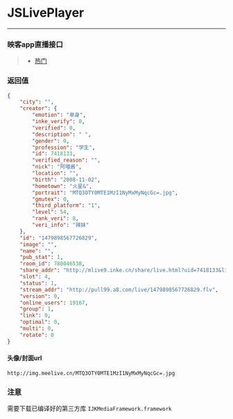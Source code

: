 # JSLivePlayer

------



### 映客app直播接口

> * [热门](http://service.inke.com/api/live/gettop)


### 返回值

```json
{
	"city": "",
	"creator": {
		"emotion": "单身",
		"inke_verify": 0,
		"verified": 0,
		"description": " ",
		"gender": 0,
		"profession": "学生",
		"id": 7418133,
		"verified_reason": "",
		"nick": "阿喵酱",
		"location": "",
		"birth": "2008-11-02",
		"hometown": "火星&",
		"portrait": "MTQ3OTY0MTE1MzI1NyMxMyNqcGc=.jpg",
		"gmutex": 0,
		"third_platform": "1",
		"level": 54,
		"rank_veri": 8,
		"veri_info": "辣妹"
	},
	"id": "1479898567726829",
	"image": "",
	"name": "",
	"pub_stat": 1,
	"room_id": 780046530,
	"share_addr": "http://mlive9.inke.cn/share/live.html?uid=7418133&liveid=1479898567726829&ctime=1479898567",
	"slot": 4,
	"status": 1,
	"stream_addr": "http://pull99.a8.com/live/1479898567726829.flv",
	"version": 0,
	"online_users": 19167,
	"group": 1,
	"link": 0,
	"optimal": 0,
	"multi": 0,
	"rotate": 0
}
```


#### 头像/封面url

```http
http://img.meelive.cn/MTQ3OTY0MTE1MzI1NyMxMyNqcGc=.jpg
```

### 注意

需要下载已编译好的第三方库 `IJKMediaFramework.framework`